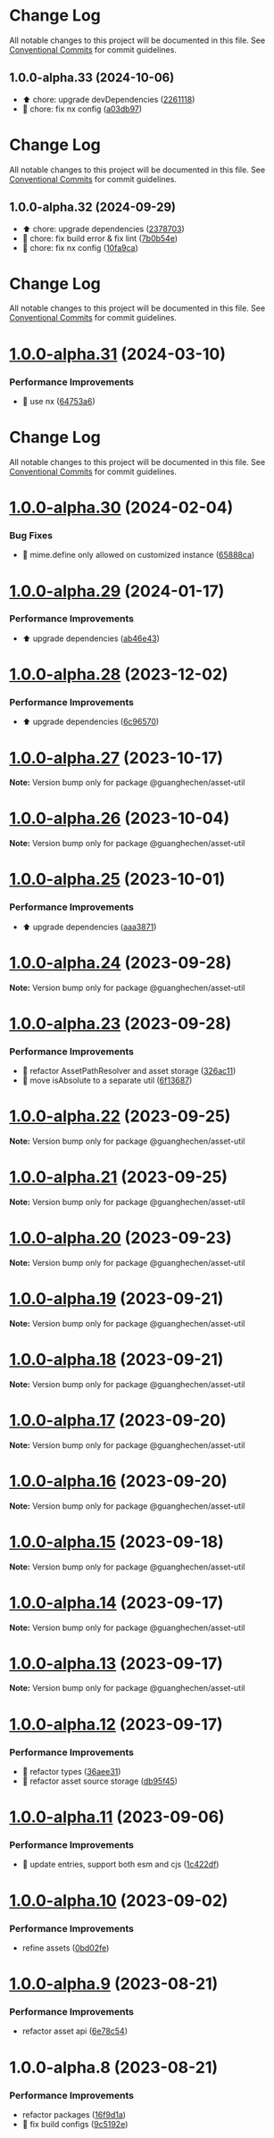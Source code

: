 # Change Log

All notable changes to this project will be documented in this file. See
[Conventional Commits](https://conventionalcommits.org) for commit guidelines.

## 1.0.0-alpha.33 (2024-10-06)

- :arrow_up: chore: upgrade devDependencies
  ([2261118](https://github.com/guanghechen/asset/commit/2261118))
- :wrench: chore: fix nx config ([a03db97](https://github.com/guanghechen/asset/commit/a03db97))

# Change Log

All notable changes to this project will be documented in this file. See
[Conventional Commits](https://conventionalcommits.org) for commit guidelines.

## 1.0.0-alpha.32 (2024-09-29)

- :arrow_up: chore: upgrade dependencies
  ([2378703](https://github.com/guanghechen/asset/commit/2378703))
- :wrench: chore: fix build error & fix lint
  ([7b0b54e](https://github.com/guanghechen/asset/commit/7b0b54e))
- :wrench: chore: fix nx config ([10fa9ca](https://github.com/guanghechen/asset/commit/10fa9ca))

# Change Log

All notable changes to this project will be documented in this file. See
[Conventional Commits](https://conventionalcommits.org) for commit guidelines.

# [1.0.0-alpha.31](https://github.com/guanghechen/asset/compare/@guanghechen/asset-util@1.0.0-alpha.30...@guanghechen/asset-util@1.0.0-alpha.31) (2024-03-10)

### Performance Improvements

- 🔧 use nx
  ([64753a6](https://github.com/guanghechen/asset/commit/64753a60c157bf65a8d4ef6af26933c7ad4637e9))

# Change Log

All notable changes to this project will be documented in this file. See
[Conventional Commits](https://conventionalcommits.org) for commit guidelines.

# [1.0.0-alpha.30](https://github.com/guanghechen/asset/compare/@guanghechen/asset-util@1.0.0-alpha.29...@guanghechen/asset-util@1.0.0-alpha.30) (2024-02-04)

### Bug Fixes

- 🐛 mime.define only allowed on customized instance
  ([65888ca](https://github.com/guanghechen/asset/commit/65888ca22a4720d72705b3c84fe7a5e373e6a09f))

# [1.0.0-alpha.29](https://github.com/guanghechen/asset/compare/@guanghechen/asset-util@1.0.0-alpha.28...@guanghechen/asset-util@1.0.0-alpha.29) (2024-01-17)

### Performance Improvements

- ⬆️ upgrade dependencies
  ([ab46e43](https://github.com/guanghechen/asset/commit/ab46e4366730ea6b2f930445aa975a891e7955dd))

# [1.0.0-alpha.28](https://github.com/guanghechen/asset/compare/@guanghechen/asset-util@1.0.0-alpha.27...@guanghechen/asset-util@1.0.0-alpha.28) (2023-12-02)

### Performance Improvements

- ⬆️ upgrade dependencies
  ([6c96570](https://github.com/guanghechen/asset/commit/6c965702dbec890a87df2db4ab8399c6a769df6d))

# [1.0.0-alpha.27](https://github.com/guanghechen/asset/compare/@guanghechen/asset-util@1.0.0-alpha.26...@guanghechen/asset-util@1.0.0-alpha.27) (2023-10-17)

**Note:** Version bump only for package @guanghechen/asset-util

# [1.0.0-alpha.26](https://github.com/guanghechen/asset/compare/@guanghechen/asset-util@1.0.0-alpha.25...@guanghechen/asset-util@1.0.0-alpha.26) (2023-10-04)

**Note:** Version bump only for package @guanghechen/asset-util

# [1.0.0-alpha.25](https://github.com/guanghechen/asset/compare/@guanghechen/asset-util@1.0.0-alpha.24...@guanghechen/asset-util@1.0.0-alpha.25) (2023-10-01)

### Performance Improvements

- ⬆️ upgrade dependencies
  ([aaa3871](https://github.com/guanghechen/asset/commit/aaa38719180926058eee65f29984718176f4f43d))

# [1.0.0-alpha.24](https://github.com/guanghechen/asset/compare/@guanghechen/asset-util@1.0.0-alpha.23...@guanghechen/asset-util@1.0.0-alpha.24) (2023-09-28)

**Note:** Version bump only for package @guanghechen/asset-util

# [1.0.0-alpha.23](https://github.com/guanghechen/asset/compare/@guanghechen/asset-util@1.0.0-alpha.22...@guanghechen/asset-util@1.0.0-alpha.23) (2023-09-28)

### Performance Improvements

- :art: refactor AssetPathResolver and asset storage
  ([326ac11](https://github.com/guanghechen/asset/commit/326ac1126cef6fdc4b5074fae8356d9d664efd98))
- 🎨 move isAbsolute to a separate util
  ([6f13687](https://github.com/guanghechen/asset/commit/6f1368727687ba8cc52df76f150e6496fc4cec4a))

# [1.0.0-alpha.22](https://github.com/guanghechen/asset/compare/@guanghechen/asset-util@1.0.0-alpha.21...@guanghechen/asset-util@1.0.0-alpha.22) (2023-09-25)

**Note:** Version bump only for package @guanghechen/asset-util

# [1.0.0-alpha.21](https://github.com/guanghechen/asset/compare/@guanghechen/asset-util@1.0.0-alpha.20...@guanghechen/asset-util@1.0.0-alpha.21) (2023-09-25)

**Note:** Version bump only for package @guanghechen/asset-util

# [1.0.0-alpha.20](https://github.com/guanghechen/asset/compare/@guanghechen/asset-util@1.0.0-alpha.19...@guanghechen/asset-util@1.0.0-alpha.20) (2023-09-23)

**Note:** Version bump only for package @guanghechen/asset-util

# [1.0.0-alpha.19](https://github.com/guanghechen/asset/compare/@guanghechen/asset-util@1.0.0-alpha.18...@guanghechen/asset-util@1.0.0-alpha.19) (2023-09-21)

**Note:** Version bump only for package @guanghechen/asset-util

# [1.0.0-alpha.18](https://github.com/guanghechen/asset/compare/@guanghechen/asset-util@1.0.0-alpha.17...@guanghechen/asset-util@1.0.0-alpha.18) (2023-09-21)

**Note:** Version bump only for package @guanghechen/asset-util

# [1.0.0-alpha.17](https://github.com/guanghechen/asset/compare/@guanghechen/asset-util@1.0.0-alpha.16...@guanghechen/asset-util@1.0.0-alpha.17) (2023-09-20)

**Note:** Version bump only for package @guanghechen/asset-util

# [1.0.0-alpha.16](https://github.com/guanghechen/asset/compare/@guanghechen/asset-util@1.0.0-alpha.15...@guanghechen/asset-util@1.0.0-alpha.16) (2023-09-20)

**Note:** Version bump only for package @guanghechen/asset-util

# [1.0.0-alpha.15](https://github.com/guanghechen/asset/compare/@guanghechen/asset-util@1.0.0-alpha.14...@guanghechen/asset-util@1.0.0-alpha.15) (2023-09-18)

**Note:** Version bump only for package @guanghechen/asset-util

# [1.0.0-alpha.14](https://github.com/guanghechen/asset/compare/@guanghechen/asset-util@1.0.0-alpha.13...@guanghechen/asset-util@1.0.0-alpha.14) (2023-09-17)

**Note:** Version bump only for package @guanghechen/asset-util

# [1.0.0-alpha.13](https://github.com/guanghechen/asset/compare/@guanghechen/asset-util@1.0.0-alpha.12...@guanghechen/asset-util@1.0.0-alpha.13) (2023-09-17)

**Note:** Version bump only for package @guanghechen/asset-util

# [1.0.0-alpha.12](https://github.com/guanghechen/asset/compare/@guanghechen/asset-util@1.0.0-alpha.11...@guanghechen/asset-util@1.0.0-alpha.12) (2023-09-17)

### Performance Improvements

- :art: refactor types
  ([36aee31](https://github.com/guanghechen/asset/commit/36aee318a7e377787072fa2a4deb9478f55da416))
- :art: refactor asset source storage
  ([db95f45](https://github.com/guanghechen/asset/commit/db95f45a1b35d8d055145d0720291e99474a05e2))

# [1.0.0-alpha.11](https://github.com/guanghechen/asset/compare/@guanghechen/asset-util@1.0.0-alpha.10...@guanghechen/asset-util@1.0.0-alpha.11) (2023-09-06)

### Performance Improvements

- 🔧 update entries, support both esm and cjs
  ([1c422df](https://github.com/guanghechen/asset/commit/1c422df615d11c2f0a3adbba913b2652c802dd2f))

# [1.0.0-alpha.10](https://github.com/guanghechen/asset/compare/@guanghechen/asset-util@1.0.0-alpha.9...@guanghechen/asset-util@1.0.0-alpha.10) (2023-09-02)

### Performance Improvements

- refine assets
  ([0bd02fe](https://github.com/guanghechen/asset/commit/0bd02fee00d2d9314a75845f3f79918d63283308))

# [1.0.0-alpha.9](https://github.com/guanghechen/asset/compare/@guanghechen/asset-util@1.0.0-alpha.8...@guanghechen/asset-util@1.0.0-alpha.9) (2023-08-21)

### Performance Improvements

- refactor asset api
  ([6e78c54](https://github.com/guanghechen/asset/commit/6e78c54f6b1d00896967db00c760f602876c126a))

# 1.0.0-alpha.8 (2023-08-21)

### Performance Improvements

- refactor packages
  ([16f9d1a](https://github.com/guanghechen/asset/commit/16f9d1ae0f23c51413955149f401c811a92a9b15))
- 🔧 fix build configs
  ([9c5192e](https://github.com/guanghechen/asset/commit/9c5192e838b8b5716679e8bbafcd58ee98435694))
